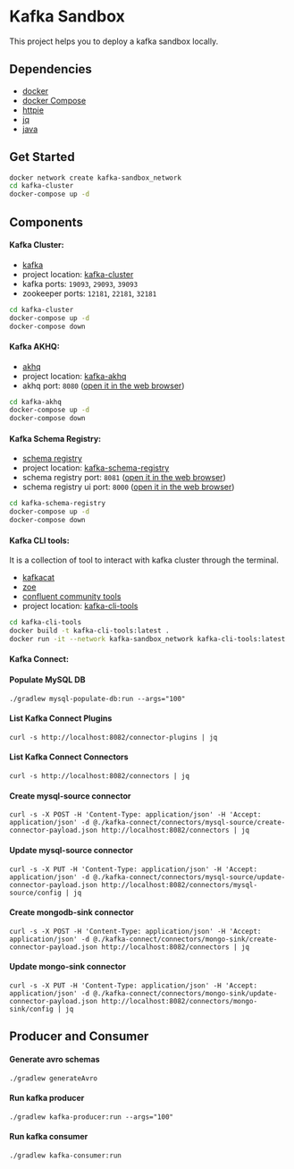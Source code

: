 # Kafka Sandbox

This project helps you to deploy a kafka sandbox locally.

## Dependencies

- [docker](https://www.docker.com/)
- [docker Compose](https://docs.docker.com/compose/)
- [httpie](https://httpie.io/)
- [jq](https://stedolan.github.io/jq/)
- [java](https://www.java.com/en/download/)

## Get Started

```bash
docker network create kafka-sandbox_network
cd kafka-cluster
docker-compose up -d
```

## Components

#### Kafka Cluster:

- [kafka](https://kafka.apache.org/)
- project location: [kafka-cluster](kafka-cluster)
- kafka ports: `19093`, `29093`, `39093`
- zookeeper ports: `12181`, `22181`, `32181`

```bash
cd kafka-cluster
docker-compose up -d
docker-compose down
```

#### Kafka AKHQ:

- [akhq](https://akhq.io/)
- project location: [kafka-akhq](kafka-akhq)
- akhq port: `8080` ([open it in the web browser](http://localhost:8080/))

```bash
cd kafka-akhq
docker-compose up -d
docker-compose down
```

#### Kafka Schema Registry:

- [schema registry](https://docs.confluent.io/platform/current/schema-registry/index.html)
- project location: [kafka-schema-registry](kafka-schema-registryq)
- schema registry port: `8081` ([open it in the web browser](http://localhost:8081/))
- schema registry ui port: `8000` ([open it in the web browser](http://localhost:8000/))

```bash
cd kafka-schema-registry
docker-compose up -d
docker-compose down
```

#### Kafka CLI tools:

It is a collection of tool to interact with kafka cluster through the terminal.

- [kafkacat](https://github.com/edenhill/kafkacat)
- [zoe](https://adevinta.github.io/zoe/)
- [confluent community tools](https://docs.confluent.io/platform/current/installation/installing_cp/zip-tar.html)
- project location: [kafka-cli-tools](kafka-cli-tools)

```bash
cd kafka-cli-tools
docker build -t kafka-cli-tools:latest .
docker run -it --network kafka-sandbox_network kafka-cli-tools:latest
```

#### Kafka Connect:

#### Populate MySQL DB

```
./gradlew mysql-populate-db:run --args="100"
```

#### List Kafka Connect Plugins

```
curl -s http://localhost:8082/connector-plugins | jq
```

#### List Kafka Connect Connectors

```
curl -s http://localhost:8082/connectors | jq
```

#### Create mysql-source connector

```
curl -s -X POST -H 'Content-Type: application/json' -H 'Accept: application/json' -d @./kafka-connect/connectors/mysql-source/create-connector-payload.json http://localhost:8082/connectors | jq
```

#### Update mysql-source connector

```
curl -s -X PUT -H 'Content-Type: application/json' -H 'Accept: application/json' -d @./kafka-connect/connectors/mysql-source/update-connector-payload.json http://localhost:8082/connectors/mysql-source/config | jq
```

#### Create mongodb-sink connector

```
curl -s -X POST -H 'Content-Type: application/json' -H 'Accept: application/json' -d @./kafka-connect/connectors/mongo-sink/create-connector-payload.json http://localhost:8082/connectors | jq
```

#### Update mongo-sink connector

```
curl -s -X PUT -H 'Content-Type: application/json' -H 'Accept: application/json' -d @./kafka-connect/connectors/mongo-sink/update-connector-payload.json http://localhost:8082/connectors/mongo-sink/config | jq
```

## Producer and Consumer

#### Generate avro schemas

```
./gradlew generateAvro
```

#### Run kafka producer

```
./gradlew kafka-producer:run --args="100"
```

#### Run kafka consumer

```
./gradlew kafka-consumer:run
```

